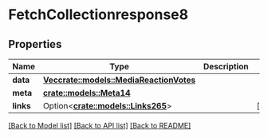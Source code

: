 # FetchCollectionresponse8

## Properties

Name | Type | Description | Notes
------------ | ------------- | ------------- | -------------
**data** | [**Vec<crate::models::MediaReactionVotes>**](mediaReactionVotes.md) |  | 
**meta** | [**crate::models::Meta14**](meta14.md) |  | 
**links** | Option<[**crate::models::Links265**](links265.md)> |  | [optional]

[[Back to Model list]](../README.md#documentation-for-models) [[Back to API list]](../README.md#documentation-for-api-endpoints) [[Back to README]](../README.md)


